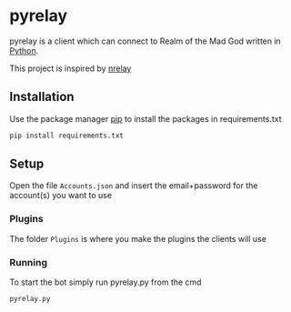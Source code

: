 # pyrelay

pyrelay is a client which can connect to Realm of the Mad God written in [Python](https://www.python.org/).

This project is inspired by [nrelay](https://github.com/thomas-crane/nrelay)

## Installation

Use the package manager [pip](https://pip.pypa.io/en/stable/) to install the packages in requirements.txt

```bash
pip install requirements.txt
```

## Setup

Open the file `Accounts.json` and insert the email+password for the account(s) you want to use

### Plugins

The folder `Plugins` is where you make the plugins the clients will use

### Running

To start the bot simply run pyrelay.py from the cmd

```bash
pyrelay.py
```